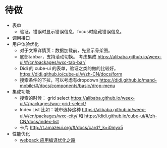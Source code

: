 # 待做
* 表单
  * 验证。错误时显示错误信息，focus时隐藏错误信息。
* 调用接口
* 用户体验优化
  * 对于文章详情页：数据加载前，先显示骨架图。
  * 底部tabbar，支持滚动切换。 考虑集成 https://alibaba.github.io/weex-ui/#/cn/packages/wxc-tab-bar/
  * Didi 的 cube-ui 的表单，验证之类的做的比较好。 https://didi.github.io/cube-ui/#/zh-CN/docs/form
  * 搜索条件的下拉，可以考虑有dropdown https://didi.github.io/mand-mobile/#/docs/components/basic/drop-menu
* 集成功能
  * 搜索的时候： grid select https://alibaba.github.io/weex-ui/#/packages/wxc-grid-select/
  * Index List 比如：城市选择这种 https://alibaba.github.io/weex-ui/#/cn/packages/wxc-city/ 和 https://didi.github.io/cube-ui/#/zh-CN/docs/index-list
  * 卡片 http://t.amazeui.org/#/docs/card?_k=i0myx5
* 性能优化
  * [webpack 应用编译优化之路](https://github.com/DDFE/DDFE-blog/issues/23)